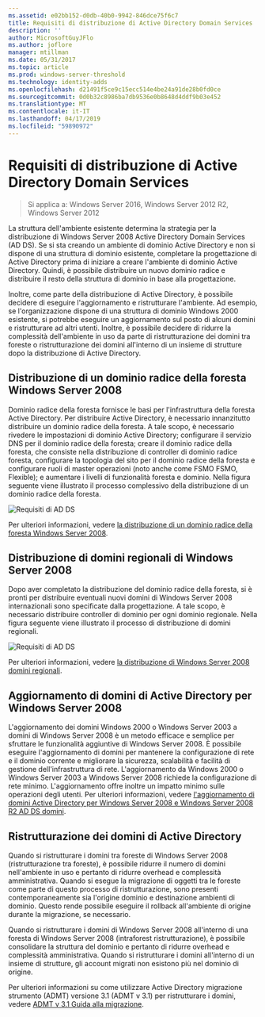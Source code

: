 ```yaml
---
ms.assetid: e02bb152-d0db-40b0-9942-846dce75f6c7
title: Requisiti di distribuzione di Active Directory Domain Services
description: ''
author: MicrosoftGuyJFlo
ms.author: joflore
manager: mtillman
ms.date: 05/31/2017
ms.topic: article
ms.prod: windows-server-threshold
ms.technology: identity-adds
ms.openlocfilehash: d21491f5ce9c15ecc514e4be24a91de28b0fd0ce
ms.sourcegitcommit: 0d0b32c8986ba7db9536e0b8648d4ddf9b03e452
ms.translationtype: MT
ms.contentlocale: it-IT
ms.lasthandoff: 04/17/2019
ms.locfileid: "59890972"
---
```

# <a name="ad-ds-deployment-requirements"></a>Requisiti di distribuzione di Active Directory Domain Services

>Si applica a: Windows Server 2016, Windows Server 2012 R2, Windows Server 2012

La struttura dell'ambiente esistente determina la strategia per la distribuzione di Windows Server 2008 Active Directory Domain Services (AD DS). Se si sta creando un ambiente di dominio Active Directory e non si dispone di una struttura di dominio esistente, completare la progettazione di Active Directory prima di iniziare a creare l'ambiente di dominio Active Directory. Quindi, è possibile distribuire un nuovo dominio radice e distribuire il resto della struttura di dominio in base alla progettazione.  
  
Inoltre, come parte della distribuzione di Active Directory, è possibile decidere di eseguire l'aggiornamento e ristrutturare l'ambiente. Ad esempio, se l'organizzazione dispone di una struttura di dominio Windows 2000 esistente, si potrebbe eseguire un aggiornamento sul posto di alcuni domini e ristrutturare ad altri utenti. Inoltre, è possibile decidere di ridurre la complessità dell'ambiente in uso da parte di ristrutturazione dei domini tra foreste o ristrutturazione dei domini all'interno di un insieme di strutture dopo la distribuzione di Active Directory.  
  
## <a name="deploying-a-windows-server-2008-forest-root-domain"></a>Distribuzione di un dominio radice della foresta Windows Server 2008  
Dominio radice della foresta fornisce le basi per l'infrastruttura della foresta Active Directory. Per distribuire Active Directory, è necessario innanzitutto distribuire un dominio radice della foresta. A tale scopo, è necessario rivedere le impostazioni di dominio Active Directory; configurare il servizio DNS per il dominio radice della foresta; creare il dominio radice della foresta, che consiste nella distribuzione di controller di dominio radice foresta, configurare la topologia del sito per il dominio radice della foresta e configurare ruoli di master operazioni (noto anche come FSMO FSMO, Flexible); e aumentare i livelli di funzionalità foresta e dominio. Nella figura seguente viene illustrato il processo complessivo della distribuzione di un dominio radice della foresta.  
  
![Requisiti di AD DS](media/AD-DS-Deployment-Requirements/033aad0b-25ff-4793-8825-88a6daa01a55.gif)  
  
Per ulteriori informazioni, vedere [la distribuzione di un dominio radice della foresta Windows Server 2008](https://technet.microsoft.com/library/cc731174.aspx).  
  
## <a name="deploying-windows-server-2008-regional-domains"></a>Distribuzione di domini regionali di Windows Server 2008  
Dopo aver completato la distribuzione del dominio radice della foresta, si è pronti per distribuire eventuali nuovi domini di Windows Server 2008 internazionali sono specificate dalla progettazione. A tale scopo, è necessario distribuire controller di dominio per ogni dominio regionale. Nella figura seguente viene illustrato il processo di distribuzione di domini regionali.  
  
![Requisiti di AD DS](media/AD-DS-Deployment-Requirements/89a878c8-9a94-4180-ad43-ca75316a6318.gif)  
  
Per ulteriori informazioni, vedere [la distribuzione di Windows Server 2008 domini regionali](https://technet.microsoft.com/library/cc755118.aspx).  
  
## <a name="upgrading-active-directory-domains-to-windows-server-2008"></a>Aggiornamento di domini di Active Directory per Windows Server 2008  
L'aggiornamento dei domini Windows 2000 o Windows Server 2003 a domini di Windows Server 2008 è un metodo efficace e semplice per sfruttare le funzionalità aggiuntive di Windows Server 2008. È possibile eseguire l'aggiornamento di domini per mantenere la configurazione di rete e il dominio corrente e migliorare la sicurezza, scalabilità e facilità di gestione dell'infrastruttura di rete. L'aggiornamento da Windows 2000 o Windows Server 2003 a Windows Server 2008 richiede la configurazione di rete minimo. L'aggiornamento offre inoltre un impatto minimo sulle operazioni degli utenti. Per ulteriori informazioni, vedere [l'aggiornamento di domini Active Directory per Windows Server 2008 e Windows Server 2008 R2 AD DS domini](https://technet.microsoft.com/library/cc731188.aspx).  
  
## <a name="restructuring-ad-ds-domains"></a>Ristrutturazione dei domini di Active Directory  
Quando si ristrutturare i domini tra foreste di Windows Server 2008 (ristrutturazione tra foreste), è possibile ridurre il numero di domini nell'ambiente in uso e pertanto di ridurre overhead e complessità amministrativa. Quando si esegue la migrazione di oggetti tra le foreste come parte di questo processo di ristrutturazione, sono presenti contemporaneamente sia l'origine dominio e destinazione ambienti di dominio. Questo rende possibile eseguire il rollback all'ambiente di origine durante la migrazione, se necessario.  
  
Quando si ristrutturare i domini di Windows Server 2008 all'interno di una foresta di Windows Server 2008 (intraforest ristrutturazione), è possibile consolidare la struttura del dominio e pertanto di ridurre overhead e complessità amministrativa. Quando si ristrutturare i domini all'interno di un insieme di strutture, gli account migrati non esistono più nel dominio di origine.  
  
Per ulteriori informazioni su come utilizzare Active Directory migrazione strumento (ADMT) versione 3.1 (ADMT v 3.1) per ristrutturare i domini, vedere [ADMT v 3.1 Guida alla migrazione](https://go.microsoft.com/fwlink/?LinkId=93678).  
  



